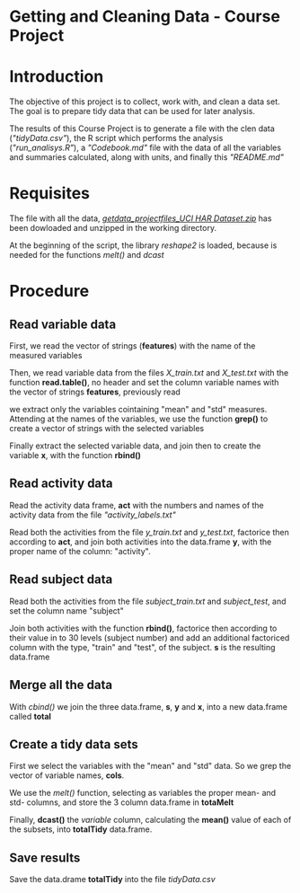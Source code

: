 Getting and Cleaning Data - Course Project
========================================================

# Introduction

The objective of this project is to collect, work with, and clean a data set. The goal is to prepare tidy data that can be used for later analysis.

The results of this Course Project is to generate a file with the clen data (*"tidyData.csv"*), the R script which performs the analysis (*"run_analisys.R"*), a *"Codebook.md"* file with the data of all the variables and summaries calculated, along with units, and finally this *"README.md"* 


# Requisites

The file with all the data, *[getdata_projectfiles_UCI HAR Dataset.zip](
https://d396qusza40orc.cloudfront.net/getdata%2Fprojectfiles%2FUCI%20HAR%20Dataset.zip)* has been dowloaded and unzipped in the working directory.

At the beginning of the script, the library *reshape2* is loaded, because is needed for the functions *melt()* and *dcast*

# Procedure

## Read variable data
First, we read the vector of strings (**features**) with the name of the measured variables

Then, we read variable data from the files *X_train.txt* and *X_test.txt* with the function **read.table()**, no header and set the column variable names with the vector of strings **features**, previously read

we extract only the variables cointaining "mean" and "std" measures. Attending at the names of the variables, we use the function **grep()** to create a vector of strings with the selected variables

Finally extract the selected variable data, and join then to create the variable **x**, with the function **rbind()**

## Read activity data
Read the activity data frame, **act** with the numbers and names of the activity data from the file *"activity_labels.txt"*

Read both the activities from the file *y_train.txt* and *y_test.txt*, factorice then according to **act**, and join both activities into the data.frame **y**, with the proper name of the column: "activity".

## Read subject data
Read both the activities from the file *subject_train.txt* and *subject_test*, and set the column name "subject"

Join both activities with the function **rbind()**, factorice then according to their value in to 30 levels (subject number) and add an additional factoriced column with the type, "train" and "test", of the subject.  **s** is the resulting data.frame

## Merge all the data
With *cbind()* we join the three data.frame, **s**, **y** and **x**, into  a new data.frame called **total**

## Create a tidy data sets
First we select the variables with the "mean" and "std" data. So we grep the vector of variable names, **cols**.

We use the *melt()* function, selecting as variables the proper mean- and std- columns, and store the 3 column data.frame in **totaMelt**

Finally, **dcast()** the *variable* column, calculating the **mean()** value of each of the subsets, into **totalTidy** data.frame.

## Save results
Save the data.drame **totalTidy** into the file *tidyData.csv*

